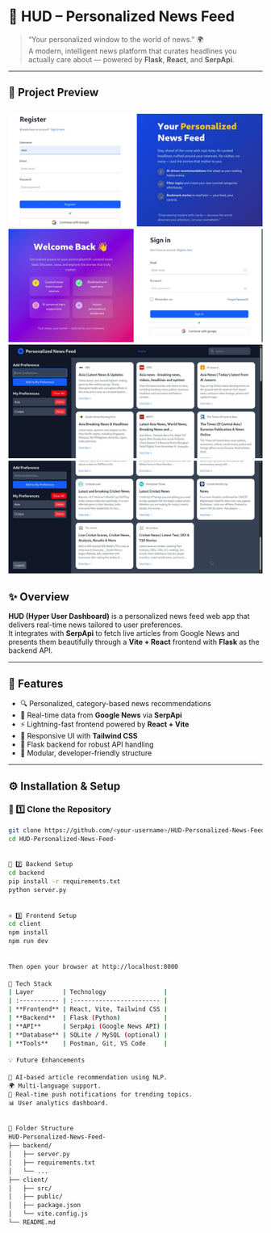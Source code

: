 # 📰 HUD – Personalized News Feed

> “Your personalized window to the world of news.” 🌍  
> A modern, intelligent news platform that curates headlines you actually care about — powered by **Flask**, **React**, and **SerpApi**.

---
## 🎥 Project Preview

![Register Page](asset/1.jpg)
![Login Page](asset/2.jpg)
![Main Page1](asset/3.jpg)
![Main Page2](asset/4.jpg)
---

## ✨ Overview

**HUD (Hyper User Dashboard)** is a personalized news feed web app that delivers real-time news tailored to user preferences.  
It integrates with **SerpApi** to fetch live articles from Google News and presents them beautifully through a **Vite + React** frontend with **Flask** as the backend API.

---

## 🚀 Features

- 🔍 Personalized, category-based news recommendations  
- 📰 Real-time data from **Google News** via **SerpApi**  
- ⚡ Lightning-fast frontend powered by **React + Vite**  
- 🎨 Responsive UI with **Tailwind CSS**  
- 🧠 Flask backend for robust API handling  
- 🧩 Modular, developer-friendly structure  


---

## ⚙️ Installation & Setup

### 🔧 1️⃣ Clone the Repository
```bash
git clone https://github.com/<your-username>/HUD-Personalized-News-Feed-.git
cd HUD-Personalized-News-Feed-


🐍 2️⃣ Backend Setup
cd backend
pip install -r requirements.txt
python server.py


⚛️ 3️⃣ Frontend Setup
cd client
npm install
npm run dev


Then open your browser at http://localhost:8000

🧠 Tech Stack
| Layer        | Technology                |
| :----------- | :------------------------ |
| **Frontend** | React, Vite, Tailwind CSS |
| **Backend**  | Flask (Python)            |
| **API**      | SerpApi (Google News API) |
| **Database** | SQLite / MySQL (optional) |
| **Tools**    | Postman, Git, VS Code     |

💡 Future Enhancements

🤖 AI-based article recommendation using NLP.
🌍 Multi-language support.
🔔 Real-time push notifications for trending topics.
📊 User analytics dashboard.


🧭 Folder Structure
HUD-Personalized-News-Feed-
├── backend/
│   ├── server.py
│   ├── requirements.txt
│   └── ...
├── client/
│   ├── src/
│   ├── public/
│   ├── package.json
│   └── vite.config.js
└── README.md











